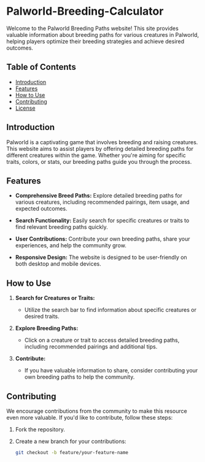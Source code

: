 # Palworld-Breeding-Calculator

Welcome to the Palworld Breeding Paths website! This site provides valuable information about breeding paths for various creatures in Palworld, helping players optimize their breeding strategies and achieve desired outcomes.

## Table of Contents

- [Introduction](#introduction)
- [Features](#features)
- [How to Use](#how-to-use)
- [Contributing](#contributing)
- [License](#license)

## Introduction

Palworld is a captivating game that involves breeding and raising creatures. This website aims to assist players by offering detailed breeding paths for different creatures within the game. Whether you're aiming for specific traits, colors, or stats, our breeding paths guide you through the process.

## Features

- **Comprehensive Breed Paths:** Explore detailed breeding paths for various creatures, including recommended pairings, item usage, and expected outcomes.

- **Search Functionality:** Easily search for specific creatures or traits to find relevant breeding paths quickly.

- **User Contributions:** Contribute your own breeding paths, share your experiences, and help the community grow.

- **Responsive Design:** The website is designed to be user-friendly on both desktop and mobile devices.

## How to Use

1. **Search for Creatures or Traits:**
   - Utilize the search bar to find information about specific creatures or desired traits.

2. **Explore Breeding Paths:**
   - Click on a creature or trait to access detailed breeding paths, including recommended pairings and additional tips.

3. **Contribute:**
   - If you have valuable information to share, consider contributing your own breeding paths to help the community.

## Contributing

We encourage contributions from the community to make this resource even more valuable. If you'd like to contribute, follow these steps:

1. Fork the repository.

2. Create a new branch for your contributions:

   ```bash
   git checkout -b feature/your-feature-name
